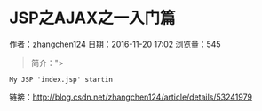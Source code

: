 # JSP之AJAX之一入门篇
作者：zhangchen124
日期：2016-11-20 17:02
浏览量：545
> 简介：">
    
    My JSP 'index.jsp' startin

 链接：http://blog.csdn.net/zhangchen124/article/details/53241979
